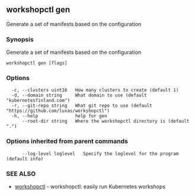 ## workshopctl gen

Generate a set of manifests based on the configuration

### Synopsis

Generate a set of manifests based on the configuration

```
workshopctl gen [flags]
```

### Options

```
  -c, --clusters uint16   How many clusters to create (default 1)
  -d, --domain string     What domain to use (default "kubernetesfinland.com")
  -r, --git-repo string   What git repo to use (default "https://github.com/luxas/workshopctl")
  -h, --help              help for gen
      --root-dir string   Where the workshopctl directory is (default ".")
```

### Options inherited from parent commands

```
      --log-level loglevel   Specify the loglevel for the program (default info)
```

### SEE ALSO

* [workshopctl](workshopctl.md)	 - workshopctl: easily run Kubernetes workshops

